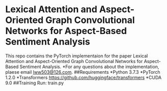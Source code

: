 # Lexical Attention and Aspect-Oriented Graph Convolutional Networks for Aspect-Based Sentiment Analysis
This repo contains the PyTorch implementaion for the paper Lexical Attention and Aspect-Oriented Graph Convolutional Networks for Aspect-Based Sentiment Analysis.
*For any questions about the implementation, plaese email lww503@126.com.
##Requirements
*Python 3.7.3
*PyTorch 1.2.0
*Transformers https://github.com/huggingface/transformers
*CUDA 9.0
##Training
Run: train.py
